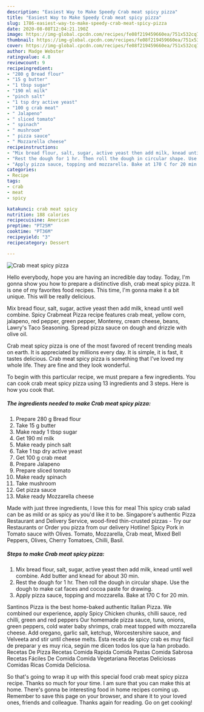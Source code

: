 ```yaml
---
description: "Easiest Way to Make Speedy Crab meat spicy pizza"
title: "Easiest Way to Make Speedy Crab meat spicy pizza"
slug: 1786-easiest-way-to-make-speedy-crab-meat-spicy-pizza
date: 2020-08-08T12:04:21.190Z
image: https://img-global.cpcdn.com/recipes/fe08f219459660ea/751x532cq70/crab-meat-spicy-pizza-recipe-main-photo.jpg
thumbnail: https://img-global.cpcdn.com/recipes/fe08f219459660ea/751x532cq70/crab-meat-spicy-pizza-recipe-main-photo.jpg
cover: https://img-global.cpcdn.com/recipes/fe08f219459660ea/751x532cq70/crab-meat-spicy-pizza-recipe-main-photo.jpg
author: Madge Webster
ratingvalue: 4.8
reviewcount: 9
recipeingredient:
- "280 g Bread flour"
- "15 g butter"
- "1 tbsp sugar"
- "190 ml milk"
- "pinch salt"
- "1 tsp dry active yeast"
- "100 g crab meat"
- " Jalapeno"
- " sliced tomato"
- " spinach"
- " mushroom"
- " pizza sauce"
- " Mozzarella cheese"
recipeinstructions:
- "Mix bread flour, salt, sugar, active yeast then add milk, knead until well combine. Add butter and knead for about 30 min."
- "Rest the dough for 1 hr. Then roll the dough in circular shape. Use the dough to make cat faces and cocoa paste for drawing."
- "Apply pizza sauce, topping and mozzarella. Bake at 170 C for 20 min."
categories:
- Recipe
tags:
- crab
- meat
- spicy

katakunci: crab meat spicy 
nutrition: 188 calories
recipecuisine: American
preptime: "PT25M"
cooktime: "PT36M"
recipeyield: "3"
recipecategory: Dessert

---
```



![Crab meat spicy pizza](https://img-global.cpcdn.com/recipes/fe08f219459660ea/751x532cq70/crab-meat-spicy-pizza-recipe-main-photo.jpg)

Hello everybody, hope you are having an incredible day today. Today, I'm gonna show you how to prepare a distinctive dish, crab meat spicy pizza. It is one of my favorites food recipes. This time, I'm gonna make it a bit unique. This will be really delicious.

Mix bread flour, salt, sugar, active yeast then add milk, knead until well combine. Spicy Crabmeat Pizza recipe features crab meat, yellow corn, jalapeno, red pepper, green pepper, Monterey, cream cheese, beans, Lawry&#39;s Taco Seasoning. Spread pizza sauce on dough and drizzle with olive oil.

Crab meat spicy pizza is one of the most favored of recent trending meals on earth. It is appreciated by millions every day. It is simple, it is fast, it tastes delicious. Crab meat spicy pizza is something that I've loved my whole life. They are fine and they look wonderful.


To begin with this particular recipe, we must prepare a few ingredients. You can cook crab meat spicy pizza using 13 ingredients and 3 steps. Here is how you cook that.

<!--inarticleads1-->

##### The ingredients needed to make Crab meat spicy pizza:

1. Prepare 280 g Bread flour
1. Take 15 g butter
1. Make ready 1 tbsp sugar
1. Get 190 ml milk
1. Make ready pinch salt
1. Take 1 tsp dry active yeast
1. Get 100 g crab meat
1. Prepare  Jalapeno
1. Prepare  sliced tomato
1. Make ready  spinach
1. Take  mushroom
1. Get  pizza sauce
1. Make ready  Mozzarella cheese


Made with just three ingredients, I love this for meal This spicy crab salad can be as mild or as spicy as you&#39;d like it to be. Singapore&#39;s authentic Pizza Restaurant and Delivery Service, wood-fired thin-crusted pizzas - Try our Restaurants or Order you pizza from our delivery Hotline! Spicy Pork in Tomato sauce with Olives. Tomato, Mozzarella, Crab meat, Mixed Bell Peppers, Olives, Cherry Tomatoes, Chilli, Basil. 

<!--inarticleads2-->

##### Steps to make Crab meat spicy pizza:

1. Mix bread flour, salt, sugar, active yeast then add milk, knead until well combine. Add butter and knead for about 30 min.
1. Rest the dough for 1 hr. Then roll the dough in circular shape. Use the dough to make cat faces and cocoa paste for drawing.
1. Apply pizza sauce, topping and mozzarella. Bake at 170 C for 20 min.


Santinos Pizza is the best home-baked authentic Italian Pizza. We combined our experience, apply Spicy Chicken chunks, chilli sauce, red chilli, green and red peppers Our homemade pizza sauce, tuna, onions, green peppers, cold water baby shrimps, crab meat topped with mozzarella cheese. Add oregano, garlic salt, ketchup, Worcestershire sauce, and Velveeta and stir until cheese melts. Esta receta de spicy crab es muy fácil de preparar y es muy rica, según me dicen todos los que la han probado. Recetas De Pizza Recetas Comida Rapida Comida Pastas Comida Sabrosa Recetas Fáciles De Comida Comida Vegetariana Recetas Deliciosas Comidas Ricas Comida Deliciosa. 

So that's going to wrap it up with this special food crab meat spicy pizza recipe. Thanks so much for your time. I am sure that you can make this at home. There's gonna be interesting food in home recipes coming up. Remember to save this page on your browser, and share it to your loved ones, friends and colleague. Thanks again for reading. Go on get cooking!

